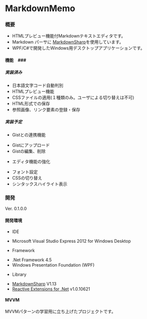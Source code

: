 # MarkdownMemo #
### 概要 ###
- HTMLプレビュー機能付Markdownテキストエディタです。
- Markdown パーサに
[MarkdownSharp](http://code.google.com/p/markdownsharp/)を使用しています。
- WPF/C#で開発したWindows用デスクトップアプリケーションです。

#### 機能　###

##### 実装済み #####
- 日本語文字コード自動判別
- HTMLプレビュー機能
- CSSファイルの適用(１種類のみ。ユーザによる切り替えは不可)
- HTML形式での保存
- 参照画像、リンク要素の登録・保存

##### 実装予定 #####
- Gistとの連携機能
 + Gistにアップロード
 + Gistの編集、削除

- エディタ機能の強化
 + フォント設定
 + CSSの切り替え
 + シンタックスハイライト表示


### 開発 ###
Ver. 0.1.0.0

#### 開発環境 ####
- IDE
 + Microsoft Visual Studio Express 2012 for Windows Desktop
- Framework 
 + .Net Framework 4.5  
 + Windows Presentation Foundation (WPF)
- Library
 + [MarkdownSharp](http://code.google.com/p/markdownsharp/) V1.13
 + [Reactive Extensions for .Net](http://msdn.microsoft.com/en-us/data/gg577609.aspx) v1.0.10621 

#### MVVM ####
MVVMパターンの学習用に立ち上げたプロジェクトです。

